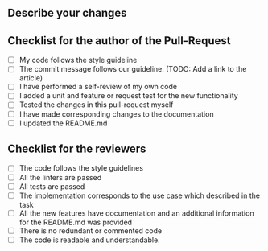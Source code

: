 ## Describe your changes
<!-- REPLACE THIS COMMENT BY THE DESCRIPTION OF THE TASK FROM THE TASK MANAGEMENT TOOL -->

## Checklist for the author of the Pull-Request
- [ ] My code follows the style guideline
- [ ] The commit message follows our guideline: (TODO: Add a link to the article)
- [ ] I have performed a self-review of my own code
- [ ] I added a unit and feature or request test for the new functionality
- [ ] Tested the changes in this pull-request myself
- [ ] I have made corresponding changes to the documentation
- [ ] I updated the README.md

## Checklist for the reviewers
- [ ] The code follows the style guidelines
- [ ] All the linters are passed
- [ ] All tests are passed
- [ ] The implementation corresponds to the use case which described in the task
- [ ] All the new features have documentation and an additional information for the README.md was provided
- [ ] There is no redundant or commented code
- [ ] The code is readable and understandable.